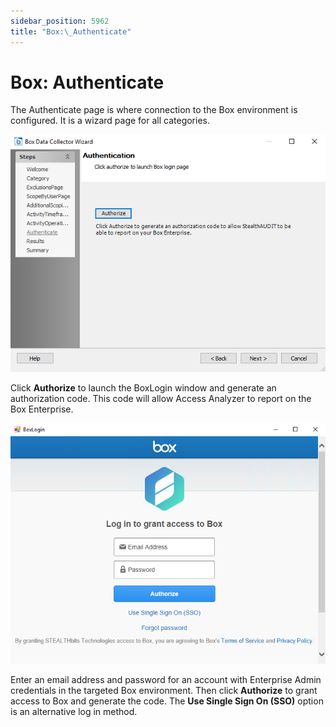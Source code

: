 ```yaml
---
sidebar_position: 5962
title: "Box:\_Authenticate"
---
```


# Box: Authenticate

The Authenticate page is where connection to the Box environment is configured. It is a wizard page for all categories.

![Box DC Wizard Authentication page](../../../../../../../static/images/AccessAnalyzer_12.0/Content/Resources/Images/EnterpriseAuditor/Admin/DataCollector/Box/Authentication.png "Box DC Wizard Authentication page")

Click **Authorize** to launch the BoxLogin window and generate an authorization code. This code will allow Access Analyzer to report on the Box Enterprise.

![BoxLogin window](../../../../../../../static/images/AccessAnalyzer_12.0/Content/Resources/Images/EnterpriseAuditor/Admin/DataCollector/Box/BoxLogin.png "BoxLogin window")

Enter an email address and password for an account with Enterprise Admin credentials in the targeted Box environment. Then click **Authorize** to grant access to Box and generate the code. The **Use Single Sign On (SSO)** option is an alternative log in method.